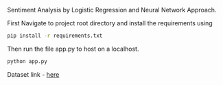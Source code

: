 Sentiment Analysis by Logistic Regression and Neural Network Approach.

First Navigate to project root directory and install the requirements using
```bash
pip install -r requirements.txt
```

Then run the file app.py to host on a localhost.

```bash
python app.py
```
Dataset link - [here](https://www.kaggle.com/datasets/team-ai/spam-text-message-classification)
